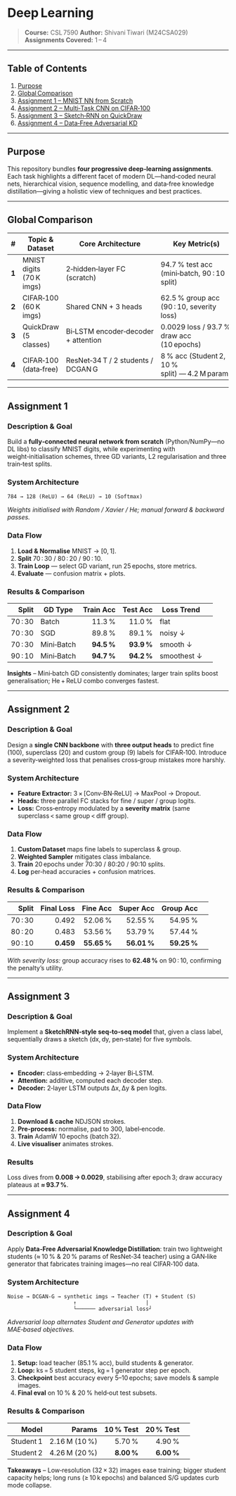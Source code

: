 # Deep Learning 

> **Course:** CSL 7590
> **Author:** Shivani Tiwari (M24CSA029)
> **Assignments Covered:** 1 – 4

---

## Table of Contents

1. [Purpose](#purpose)
2. [Global Comparison](#global-comparison)
3. [Assignment 1 – MNIST NN from Scratch](#assignment-1)
4. [Assignment 2 – Multi‑Task CNN on CIFAR‑100](#assignment-2)
5. [Assignment 3 – Sketch‑RNN on QuickDraw](#assignment-3)
6. [Assignment 4 – Data‑Free Adversarial KD](#assignment-4)

---

## Purpose

This repository bundles **four progressive deep‑learning assignments**. Each task highlights a different facet of modern DL—hand‑coded neural nets, hierarchical vision, sequence modelling, and data‑free knowledge distillation—giving a holistic view of techniques and best practices.

---

## Global Comparison

|     # | Topic & Dataset          | Core Architecture                   | Key Metric(s)                                  | Highlight                         |
| ----: | ------------------------ | ----------------------------------- | ---------------------------------------------- | --------------------------------- |
| **1** | MNIST digits (70 K imgs) | 2‑hidden‑layer FC (scratch)         | 94.7 % test acc (mini‑batch, 90 : 10 split)    | Manual BP + GD variants           |
| **2** | CIFAR‑100 (60 K imgs)    | Shared CNN + 3 heads                | 62.5 % group acc (90 : 10, severity loss)      | Severity‑weighted multi‑task loss |
| **3** | QuickDraw (5 classes)    | Bi‑LSTM encoder‑decoder + attention | 0.0029 loss / 93.7 % draw acc (10 epochs)      | Real‑time stroke generation       |
| **4** | CIFAR‑100 (data‑free)    | ResNet‑34 T / 2 students / DCGAN G  | 8 % acc (Student 2, 10 % split) — 4.2 M params | GAN‑driven distillation           |

---

## Assignment 1

### Description & Goal

Build a **fully‑connected neural network from scratch** (Python/NumPy—no DL libs) to classify MNIST digits, while experimenting with weight‑initialisation schemes, three GD variants, L2 regularisation and three train‑test splits.

### System Architecture

```
784 → 128 (ReLU) → 64 (ReLU) → 10 (Softmax)
```

*Weights initialised with Random / Xavier / He; manual forward & backward passes.*

### Data Flow

1. **Load & Normalise** MNIST → \[0, 1].
2. **Split** 70 : 30 / 80 : 20 / 90 : 10.
3. **Train Loop** — select GD variant, run 25 epochs, store metrics.
4. **Evaluate** — confusion matrix + plots.

### Results & Comparison

|   Split | GD Type    |  Train Acc |   Test Acc | Loss Trend  |   |
| ------: | ---------- | ---------: | ---------: | ----------- | - |
| 70 : 30 | Batch      |     11.3 % |     11.0 % | flat        |   |
| 70 : 30 | SGD        |     89.8 % |     89.1 % | noisy ↓     |   |
| 70 : 30 | Mini‑Batch | **94.5 %** | **93.9 %** | smooth ↓    |   |
| 90 : 10 | Mini‑Batch | **94.7 %** | **94.2 %** | smoothest ↓ |   |

**Insights** – Mini‑batch GD consistently dominates; larger train splits boost generalisation; He + ReLU combo converges fastest.

---

## Assignment 2

### Description & Goal

Design a **single CNN backbone** with **three output heads** to predict fine (100), superclass (20) and custom group (9) labels for CIFAR‑100. Introduce a severity‑weighted loss that penalises cross‑group mistakes more harshly.

### System Architecture

* **Feature Extractor:** 3 × \[Conv‑BN‑ReLU] → MaxPool → Dropout.
* **Heads:** three parallel FC stacks for fine / super / group logits.
* **Loss:** Cross‑entropy modulated by a **severity matrix** (same superclass < same group < diff group).

### Data Flow

1. **Custom Dataset** maps fine labels to superclass & group.
2. **Weighted Sampler** mitigates class imbalance.
3. **Train** 20 epochs under 70:30 / 80:20 / 90:10 splits.
4. **Log** per‑head accuracies + confusion matrices.

### Results & Comparison

|   Split | Final Loss |    Fine Acc |   Super Acc |   Group Acc |   |
| ------: | ---------: | ----------: | ----------: | ----------: | - |
| 70 : 30 |      0.492 |     52.06 % |     52.55 % |     54.95 % |   |
| 80 : 20 |      0.483 |     53.56 % |     53.79 % |     57.44 % |   |
| 90 : 10 |  **0.459** | **55.65 %** | **56.01 %** | **59.25 %** |   |

*With severity loss:* group accuracy rises to **62.48 %** on 90 : 10, confirming the penalty’s utility.

---

## Assignment 3

### Description & Goal

Implement a **SketchRNN‑style seq‑to‑seq model** that, given a class label, sequentially draws a sketch (dx, dy, pen‑state) for five symbols.

### System Architecture

* **Encoder:** class‑embedding → 2‑layer Bi‑LSTM.
* **Attention:** additive, computed each decoder step.
* **Decoder:** 2‑layer LSTM outputs Δx, Δy & pen logits.

### Data Flow

1. **Download & cache** NDJSON strokes.
2. **Pre‑process:** normalise, pad to 300, label‑encode.
3. **Train** AdamW 10 epochs (batch 32).
4. **Live visualiser** animates strokes.

### Results

Loss dives from **0.008 → 0.0029**, stabilising after epoch 3; draw accuracy plateaus at **≈ 93.7 %**.

---

## Assignment 4

### Description & Goal

Apply **Data‑Free Adversarial Knowledge Distillation**: train two lightweight students (≈ 10 % & 20 % params of ResNet‑34 teacher) using a GAN‑like generator that fabricates training images—no real CIFAR‑100 data.

### System Architecture

```
Noise → DCGAN‑G → synthetic imgs → Teacher (T) + Student (S)
                     ↑                      |
                     └────── adversarial loss┘
```

*Adversarial loop alternates Student and Generator updates with MAE‑based objectives.*

### Data Flow

1. **Setup:** load teacher (85.1 % acc), build students & generator.
2. **Loop:** ks = 5 student steps, kg = 1 generator step per epoch.
3. **Checkpoint** best accuracy every 5–10 epochs; save models & sample images.
4. **Final eval** on 10 % & 20 % held‑out test subsets.

### Results & Comparison

|     Model |        Params |  10 % Test |  20 % Test |   |
| --------: | ------------: | ---------: | ---------: | - |
| Student 1 | 2.16 M (10 %) |     5.70 % |     4.90 % |   |
| Student 2 | 4.26 M (20 %) | **8.00 %** | **6.00 %** |   |

**Takeaways** – Low‑resolution (32 × 32) images ease training; bigger student capacity helps; long runs (≥ 10 k epochs) and balanced S/G updates curb mode collapse.


